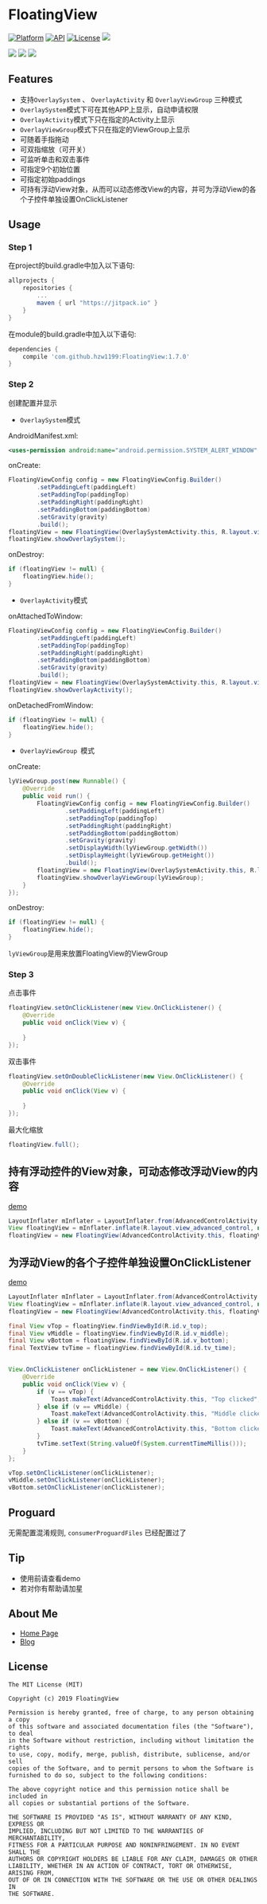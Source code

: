 # FloatingView
[![Platform](https://img.shields.io/badge/platform-android-green.svg)](http://developer.android.com/index.html)
[![API](https://img.shields.io/badge/API-14%2B-brightgreen.svg?style=flat)](https://android-arsenal.com/api?level=14)
[![License](https://img.shields.io/badge/License-MIT-blue.svg?style=flat)](http://opensource.org/licenses/MIT)
[![](https://jitpack.io/v/hzw1199/FloatingView.svg)](https://jitpack.io/#hzw1199/FloatingView)

![](/media/viewgroup.gif)
![](/media/system.gif)
![](/media/activity.gif)

## Features

* 支持```OverlaySystem``` 、 ```OverlayActivity``` 和 ```OverlayViewGroup``` 三种模式
* ```OverlaySystem```模式下可在其他APP上显示，自动申请权限
* ```OverlayActivity```模式下只在指定的Activity上显示
* ```OverlayViewGroup```模式下只在指定的ViewGroup上显示
* 可随着手指拖动
* 可双指缩放（可开关）
* 可监听单击和双击事件
* 可指定9个初始位置
* 可指定初始paddings
* 可持有浮动View对象，从而可以动态修改View的内容，并可为浮动View的各个子控件单独设置OnClickListener

## Usage

### Step 1

在project的build.gradle中加入以下语句:  

```groovy
allprojects {
    repositories {
        ...
        maven { url "https://jitpack.io" }
    }
}
```

在module的build.gradle中加入以下语句:  

```groovy
dependencies {
    compile 'com.github.hzw1199:FloatingView:1.7.0'
}
```

### Step 2

创建配置并显示

* ```OverlaySystem```模式

AndroidManifest.xml:
```xml
<uses-permission android:name="android.permission.SYSTEM_ALERT_WINDOW" />
```

onCreate:

```java
FloatingViewConfig config = new FloatingViewConfig.Builder()
        .setPaddingLeft(paddingLeft)
        .setPaddingTop(paddingTop)
        .setPaddingRight(paddingRight)
        .setPaddingBottom(paddingBottom)
        .setGravity(gravity)
        .build();
floatingView = new FloatingView(OverlaySystemActivity.this, R.layout.view_floating, config);
floatingView.showOverlaySystem();
```

onDestroy:

```java
if (floatingView != null) {
    floatingView.hide();
}
```

* ```OverlayActivity```模式

onAttachedToWindow:

```java
FloatingViewConfig config = new FloatingViewConfig.Builder()
        .setPaddingLeft(paddingLeft)
        .setPaddingTop(paddingTop)
        .setPaddingRight(paddingRight)
        .setPaddingBottom(paddingBottom)
        .setGravity(gravity)
        .build();
floatingView = new FloatingView(OverlaySystemActivity.this, R.layout.view_floating, config);
floatingView.showOverlayActivity();
```

onDetachedFromWindow:

```java
if (floatingView != null) {
    floatingView.hide();
}
```

* ```OverlayViewGroup ```模式

onCreate:

```java
lyViewGroup.post(new Runnable() {
    @Override
    public void run() {
		FloatingViewConfig config = new FloatingViewConfig.Builder()
		        .setPaddingLeft(paddingLeft)
		        .setPaddingTop(paddingTop)
		        .setPaddingRight(paddingRight)
		        .setPaddingBottom(paddingBottom)
		        .setGravity(gravity)
		        .setDisplayWidth(lyViewGroup.getWidth())
		        .setDisplayHeight(lyViewGroup.getHeight())
		        .build();
		floatingView = new FloatingView(OverlaySystemActivity.this, R.layout.view_floating, config);
		floatingView.showOverlayViewGroup(lyViewGroup);
    }
});
```

onDestroy:

```java
if (floatingView != null) {
    floatingView.hide();
}
```

```lyViewGroup```是用来放置FloatingView的ViewGroup

### Step 3

点击事件

```java
floatingView.setOnClickListener(new View.OnClickListener() {
    @Override
    public void onClick(View v) {
        
    }
});
```

双击事件

```java
floatingView.setOnDoubleClickListener(new View.OnClickListener() {
    @Override
    public void onClick(View v) {
        
    }
});
```

最大化缩放

```java
floatingView.full();
```

## 持有浮动控件的View对象，可动态修改浮动View的内容
[demo](/app/src/main/java/com/wuadam/demo/AdvancedControlActivity.java)

```java
LayoutInflater mInflater = LayoutInflater.from(AdvancedControlActivity.this);
View floatingView = mInflater.inflate(R.layout.view_advanced_control, null, false);
floatingView = new FloatingView(AdvancedControlActivity.this, floatingView, config);
```

## 为浮动View的各个子控件单独设置OnClickListener
[demo](/app/src/main/java/com/wuadam/demo/AdvancedControlActivity.java)

```java
LayoutInflater mInflater = LayoutInflater.from(AdvancedControlActivity.this);
View floatingView = mInflater.inflate(R.layout.view_advanced_control, null, false);
floatingView = new FloatingView(AdvancedControlActivity.this, floatingView, config);

final View vTop = floatingView.findViewById(R.id.v_top);
final View vMiddle = floatingView.findViewById(R.id.v_middle);
final View vBottom = floatingView.findViewById(R.id.v_bottom);
final TextView tvTime = floatingView.findViewById(R.id.tv_time);


View.OnClickListener onClickListener = new View.OnClickListener() {
    @Override
    public void onClick(View v) {
        if (v == vTop) {
            Toast.makeText(AdvancedControlActivity.this, "Top clicked", Toast.LENGTH_SHORT).show();
        } else if (v == vMiddle) {
            Toast.makeText(AdvancedControlActivity.this, "Middle clicked", Toast.LENGTH_SHORT).show();
        } else if (v == vBottom) {
            Toast.makeText(AdvancedControlActivity.this, "Bottom clicked", Toast.LENGTH_SHORT).show();
        }
        tvTime.setText(String.valueOf(System.currentTimeMillis()));
    }
};

vTop.setOnClickListener(onClickListener);
vMiddle.setOnClickListener(onClickListener);
vBottom.setOnClickListener(onClickListener);
```

## Proguard
无需配置混淆规则, `consumerProguardFiles` 已经配置过了

## Tip

* 使用前请查看demo
* 若对你有帮助请加星

## About Me

* [Home Page](https://zongheng.pro)
* [Blog](https://blog.zongheng.pro)

## License

```
The MIT License (MIT)

Copyright (c) 2019 FloatingView

Permission is hereby granted, free of charge, to any person obtaining a copy
of this software and associated documentation files (the "Software"), to deal
in the Software without restriction, including without limitation the rights
to use, copy, modify, merge, publish, distribute, sublicense, and/or sell
copies of the Software, and to permit persons to whom the Software is
furnished to do so, subject to the following conditions:

The above copyright notice and this permission notice shall be included in
all copies or substantial portions of the Software.

THE SOFTWARE IS PROVIDED "AS IS", WITHOUT WARRANTY OF ANY KIND, EXPRESS OR
IMPLIED, INCLUDING BUT NOT LIMITED TO THE WARRANTIES OF MERCHANTABILITY,
FITNESS FOR A PARTICULAR PURPOSE AND NONINFRINGEMENT. IN NO EVENT SHALL THE
AUTHORS OR COPYRIGHT HOLDERS BE LIABLE FOR ANY CLAIM, DAMAGES OR OTHER
LIABILITY, WHETHER IN AN ACTION OF CONTRACT, TORT OR OTHERWISE, ARISING FROM,
OUT OF OR IN CONNECTION WITH THE SOFTWARE OR THE USE OR OTHER DEALINGS IN
THE SOFTWARE.
```